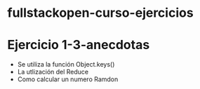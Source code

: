 # fullstackopen-curso-ejercicios

# Ejercicio 1-3-anecdotas

- Se utiliza la función Object.keys()
- La utlización del Reduce
- Como calcular un numero Ramdon